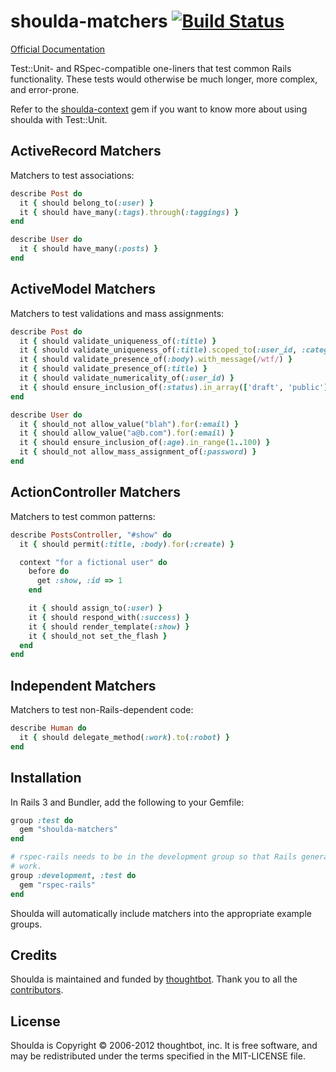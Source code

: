 # shoulda-matchers [![Build Status](https://secure.travis-ci.org/thoughtbot/shoulda-matchers.png?branch=master)](http://travis-ci.org/thoughtbot/shoulda-matchers)

[Official Documentation](http://rubydoc.info/github/thoughtbot/shoulda-matchers/master/frames)

Test::Unit- and RSpec-compatible one-liners that test common Rails functionality.
These tests would otherwise be much longer, more complex, and error-prone.

Refer to the [shoulda-context](https://github.com/thoughtbot/shoulda-context) gem if you want to know more
about using shoulda with Test::Unit.

## ActiveRecord Matchers

Matchers to test associations:

```ruby
describe Post do
  it { should belong_to(:user) }
  it { should have_many(:tags).through(:taggings) }
end

describe User do
  it { should have_many(:posts) }
end
```

## ActiveModel Matchers

Matchers to test validations and mass assignments:

```ruby
describe Post do
  it { should validate_uniqueness_of(:title) }
  it { should validate_uniqueness_of(:title).scoped_to(:user_id, :category_id) }
  it { should validate_presence_of(:body).with_message(/wtf/) }
  it { should validate_presence_of(:title) }
  it { should validate_numericality_of(:user_id) }
  it { should ensure_inclusion_of(:status).in_array(['draft', 'public']) }
end

describe User do
  it { should_not allow_value("blah").for(:email) }
  it { should allow_value("a@b.com").for(:email) }
  it { should ensure_inclusion_of(:age).in_range(1..100) }
  it { should_not allow_mass_assignment_of(:password) }
end
```

## ActionController Matchers

Matchers to test common patterns:

```ruby
describe PostsController, "#show" do
  it { should permit(:title, :body).for(:create) }

  context "for a fictional user" do
    before do
      get :show, :id => 1
    end

    it { should assign_to(:user) }
    it { should respond_with(:success) }
    it { should render_template(:show) }
    it { should_not set_the_flash }
  end
end
```

## Independent Matchers

Matchers to test non-Rails-dependent code:

```ruby
describe Human do
  it { should delegate_method(:work).to(:robot) }
end
```

## Installation

In Rails 3 and Bundler, add the following to your Gemfile:

```ruby
group :test do
  gem "shoulda-matchers"
end

# rspec-rails needs to be in the development group so that Rails generators
# work.
group :development, :test do
  gem "rspec-rails"
end
```

Shoulda will automatically include matchers into the appropriate example groups.

## Credits

Shoulda is maintained and funded by [thoughtbot](http://thoughtbot.com/community).
Thank you to all the [contributors](https://github.com/thoughtbot/shoulda-matchers/contributors).

## License

Shoulda is Copyright © 2006-2012 thoughtbot, inc.
It is free software, and may be redistributed under the terms specified in the MIT-LICENSE file.
